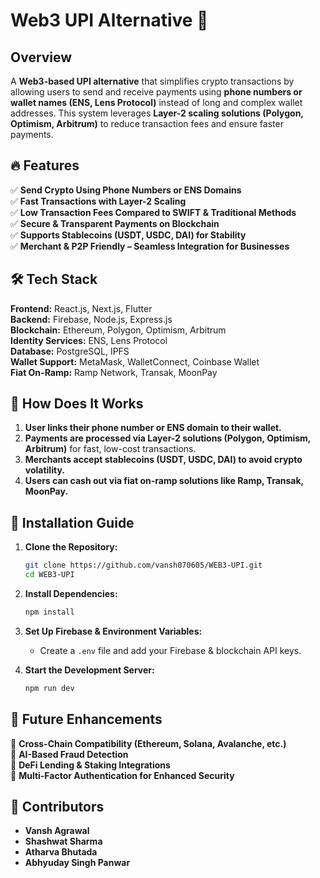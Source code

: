 # Web3 UPI Alternative 🚀

## Overview
A **Web3-based UPI alternative** that simplifies crypto transactions by allowing users to send and receive payments using **phone numbers or wallet names (ENS, Lens Protocol)** instead of long and complex wallet addresses. This system leverages **Layer-2 scaling solutions (Polygon, Optimism, Arbitrum)** to reduce transaction fees and ensure faster payments.

## 🔥 Features
✅ **Send Crypto Using Phone Numbers or ENS Domains**  
✅ **Fast Transactions with Layer-2 Scaling**  
✅ **Low Transaction Fees Compared to SWIFT & Traditional Methods**  
✅ **Secure & Transparent Payments on Blockchain**  
✅ **Supports Stablecoins (USDT, USDC, DAI) for Stability**  
✅ **Merchant & P2P Friendly – Seamless Integration for Businesses**  

## 🛠 Tech Stack
**Frontend:** React.js, Next.js, Flutter  
**Backend:** Firebase, Node.js, Express.js  
**Blockchain:** Ethereum, Polygon, Optimism, Arbitrum  
**Identity Services:** ENS, Lens Protocol  
**Database:** PostgreSQL, IPFS  
**Wallet Support:** MetaMask, WalletConnect, Coinbase Wallet  
**Fiat On-Ramp:** Ramp Network, Transak, MoonPay  

## 🔗 How Does It Works
1. **User links their phone number or ENS domain to their wallet.**  
2. **Payments are processed via Layer-2 solutions (Polygon, Optimism, Arbitrum)** for fast, low-cost transactions.  
3. **Merchants accept stablecoins (USDT, USDC, DAI) to avoid crypto volatility.**  
4. **Users can cash out via fiat on-ramp solutions like Ramp, Transak, MoonPay.**  

## 🚀 Installation Guide
1. **Clone the Repository:**  
   ```sh
   git clone https://github.com/vansh070605/WEB3-UPI.git
   cd WEB3-UPI
   ```

2. **Install Dependencies:**  
   ```sh
   npm install
   ```

3. **Set Up Firebase & Environment Variables:**  
   - Create a `.env` file and add your Firebase & blockchain API keys.

4. **Start the Development Server:**  
   ```sh
   npm run dev
   ```

## 🔮 Future Enhancements
🔹 **Cross-Chain Compatibility (Ethereum, Solana, Avalanche, etc.)**  
🔹 **AI-Based Fraud Detection**  
🔹 **DeFi Lending & Staking Integrations**  
🔹 **Multi-Factor Authentication for Enhanced Security**  

## 👥 Contributors
- **Vansh Agrawal** 
- **Shashwat Sharma**  
- **Atharva Bhutada**  
- **Abhyuday Singh Panwar**  
